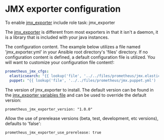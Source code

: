 # JMX exporter configuration

To enable [jmx_exporter](https://github.com/prometheus/jmx_exporter) include role task: jmx_exporter

The [jmx_exporter](https://github.com/prometheus/jmx_exporter) is different from most exporters in that it isn't a daemon, it is a library that is included with your java instances.

The configuration content. The example below utilizes a file named 'jmx_exporter.yml' in your Ansible root directory's 'files' directory. If no configuration content is defined, a default configuration file is utilized. You will want to customize your configuration file content!:

``` yaml
prometheus_jmx_cfgs:
  elasticsearch: "{{ lookup('file', '../../files/prometheus/jmx.elasticsearch.yml') | from_yaml }}"
  puppet: "{{ lookup('file', '../../files/prometheus/jmx.puppet.yml') | from_yaml }}"
```

The version of jmx_exporter to install. The default version can be found in the [jmx_exporter variables file](../vars/software/jmx_exporter.yml) and can be used to override the default version:

    prometheus_jmx_exporter_version: "1.0.0"

Allow the use of prerelease versions (beta, test, development, etc versions), defaults to 'false':

    prometheus_jmx_exporter_use_prerelease: true
